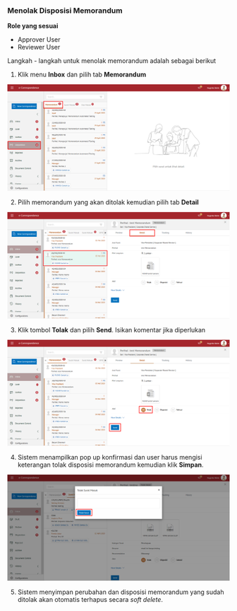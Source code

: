 ### Menolak Disposisi Memorandum

**Role yang sesuai**

-	Approver User
-	Reviewer User

Langkah - langkah untuk menolak memorandum adalah sebagai berikut

1. Klik menu **Inbox** dan pilih tab **Memorandum**

![gambar](SC_Memorandum/MM75.png)

2. Pilih memorandum yang akan ditolak kemudian pilih tab **Detail**

![gambar](SC_Memorandum/MM76.png)

3. Klik tombol **Tolak** dan pilih **Send**. Isikan komentar jika diperlukan

![gambar](SC_Memorandum/MM77.png)

4. Sistem menampilkan pop up konfirmasi dan user harus mengisi keterangan tolak disposisi memorandum kemudian klik **Simpan**.

![gambar](SC_Memorandum/MM78.png)

5. Sistem menyimpan perubahan dan disposisi memorandum yang sudah ditolak akan otomatis terhapus secara *soft delete*.
